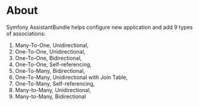 # About
Symfony AssistantBundle helps configure new application and add 9 types of associations:

1. Many-To-One, Unidirectional,
1. One-To-One, Unidirectional,
1. One-To-One, Bidirectional,
1. One-To-One, Self-referencing,
1. One-To-Many, Bidirectional,
1. One-To-Many, Unidirectional with Join Table,
1. One-To-Many, Self-referencing,
1. Many-to-Many, Unidirectional,
1. Many-to-Many, Bidirectional

